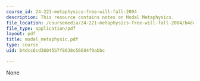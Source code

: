 ```yaml
---
course_id: 24-221-metaphysics-free-will-fall-2004
description: This resource contains notes on Modal Metaphysics.
file_location: /coursemedia/24-221-metaphysics-free-will-fall-2004/b4dcc6cd36045b7f8638c56684f9abbc_modal_metaphysic.pdf
file_type: application/pdf
layout: pdf
title: modal_metaphysic.pdf
type: course
uid: b4dcc6cd36045b7f8638c56684f9abbc

---
```

None